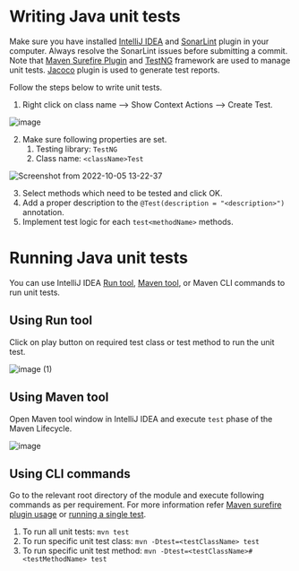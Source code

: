 # Writing Java unit tests

Make sure you have installed [IntelliJ IDEA](https://www.jetbrains.com/idea/) and [SonarLint](https://www.sonarsource.com/products/sonarlint/) plugin in your computer. Always resolve the SonarLint issues before submitting a commit. Note that [Maven Surefire Plugin](https://maven.apache.org/surefire/maven-surefire-plugin/index.html) and [TestNG](https://testng.org/doc/) framework are used to manage unit tests. [Jacoco](https://www.jacoco.org/jacoco/) plugin is used to generate test reports.

Follow the steps below to write unit tests.
1. Right click on class name --> Show Context Actions --> Create Test.

![image](https://user-images.githubusercontent.com/36144069/194097886-af2a2845-3325-4338-a79e-13e3e7f9b4aa.png)

2. Make sure following properties are set.
    1. Testing library: `TestNG`
    2. Class name: `<className>Test`

![Screenshot from 2022-10-05 13-22-37](https://user-images.githubusercontent.com/36144069/194023075-970997f9-1c22-4727-8921-2f8cace5795a.png)

3. Select methods which need to be tested and click OK.
4. Add a proper description to the `@Test(description = "<description>")` annotation.
5. Implement test logic for each `test<methodName>` methods.

# Running Java unit tests

You can use IntelliJ IDEA [Run tool](https://www.jetbrains.com/help/idea/run-tool-window.html), [Maven tool](https://www.jetbrains.com/help/idea/maven-projects-tool-window.html), or Maven CLI commands to run unit tests.

## Using Run tool

Click on play button on required test class or test method to run the unit test.

![image (1)](https://user-images.githubusercontent.com/36144069/194227610-bd858b8f-e38d-47e8-9041-9128644556ae.png)

## Using Maven tool

Open Maven tool window in IntelliJ IDEA and execute `test` phase of the Maven Lifecycle.

![image](https://user-images.githubusercontent.com/36144069/194027289-b0e945e1-0c10-436b-b5f1-ee69ea781088.png)

## Using CLI commands

Go to the relevant root directory of the module and execute following commands as per requirement. For more information refer [Maven surefire plugin usage](https://maven.apache.org/surefire/maven-surefire-plugin/usage.html) or [running a single test](https://maven.apache.org/surefire/maven-surefire-plugin/examples/single-test.html).

1. To run all unit tests: `mvn test`
2. To run specific unit test class: `mvn -Dtest=<testClassName> test`
3. To run specific unit test method: `mvn -Dtest=<testClassName>#<testMethodName> test`
